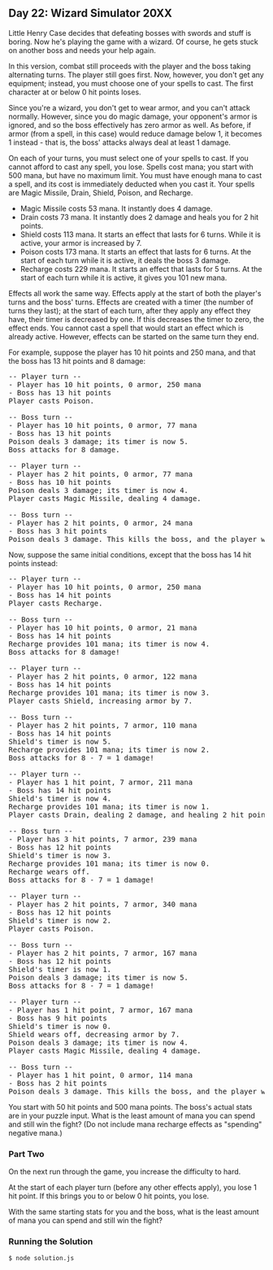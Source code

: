 ## Day 22: Wizard Simulator 20XX

Little Henry Case decides that defeating bosses with swords and stuff is boring.
Now he's playing the game with a wizard. Of course, he gets stuck on another
boss and needs your help again.

In this version, combat still proceeds with the player and the boss taking alternating
turns. The player still goes first. Now, however, you don't get any equipment; instead,
you must choose one of your spells to cast. The first character at or below 0 hit
points loses.

Since you're a wizard, you don't get to wear armor, and you can't attack normally.
However, since you do magic damage, your opponent's armor is ignored, and so the
boss effectively has zero armor as well. As before, if armor (from a spell, in
  this case) would reduce damage below 1, it becomes 1 instead - that is, the
boss' attacks always deal at least 1 damage.

On each of your turns, you must select one of your spells to cast. If you cannot
afford to cast any spell, you lose. Spells cost mana; you start with 500 mana,
but have no maximum limit. You must have enough mana to cast a spell, and
its cost is immediately deducted when you cast it. Your spells are Magic Missile,
Drain, Shield, Poison, and Recharge.

- Magic Missile costs 53 mana. It instantly does 4 damage.
- Drain costs 73 mana. It instantly does 2 damage and heals you for 2 hit points.
- Shield costs 113 mana. It starts an effect that lasts for 6 turns. While it is active, your armor is increased by 7.
- Poison costs 173 mana. It starts an effect that lasts for 6 turns. At the start of each turn while it is active, it deals the boss 3 damage.
- Recharge costs 229 mana. It starts an effect that lasts for 5 turns. At the start of each turn while it is active, it gives you 101 new mana.

Effects all work the same way. Effects apply at the start of both the player's turns
and the boss' turns. Effects are created with a timer (the number of turns they last);
at the start of each turn, after they apply any effect they have, their
timer is decreased by one. If this decreases the timer to zero, the effect ends.
You cannot cast a spell that would start an effect which is already active.
However, effects can be started on the same turn they end.

For example, suppose the player has 10 hit points and 250 mana, and that the boss
has 13 hit points and 8 damage:

<pre>
-- Player turn --
- Player has 10 hit points, 0 armor, 250 mana
- Boss has 13 hit points
Player casts Poison.

-- Boss turn --
- Player has 10 hit points, 0 armor, 77 mana
- Boss has 13 hit points
Poison deals 3 damage; its timer is now 5.
Boss attacks for 8 damage.

-- Player turn --
- Player has 2 hit points, 0 armor, 77 mana
- Boss has 10 hit points
Poison deals 3 damage; its timer is now 4.
Player casts Magic Missile, dealing 4 damage.

-- Boss turn --
- Player has 2 hit points, 0 armor, 24 mana
- Boss has 3 hit points
Poison deals 3 damage. This kills the boss, and the player wins.
</pre>

Now, suppose the same initial conditions, except that the boss has 14 hit points instead:

<pre>
-- Player turn --
- Player has 10 hit points, 0 armor, 250 mana
- Boss has 14 hit points
Player casts Recharge.

-- Boss turn --
- Player has 10 hit points, 0 armor, 21 mana
- Boss has 14 hit points
Recharge provides 101 mana; its timer is now 4.
Boss attacks for 8 damage!

-- Player turn --
- Player has 2 hit points, 0 armor, 122 mana
- Boss has 14 hit points
Recharge provides 101 mana; its timer is now 3.
Player casts Shield, increasing armor by 7.

-- Boss turn --
- Player has 2 hit points, 7 armor, 110 mana
- Boss has 14 hit points
Shield's timer is now 5.
Recharge provides 101 mana; its timer is now 2.
Boss attacks for 8 - 7 = 1 damage!

-- Player turn --
- Player has 1 hit point, 7 armor, 211 mana
- Boss has 14 hit points
Shield's timer is now 4.
Recharge provides 101 mana; its timer is now 1.
Player casts Drain, dealing 2 damage, and healing 2 hit points.

-- Boss turn --
- Player has 3 hit points, 7 armor, 239 mana
- Boss has 12 hit points
Shield's timer is now 3.
Recharge provides 101 mana; its timer is now 0.
Recharge wears off.
Boss attacks for 8 - 7 = 1 damage!

-- Player turn --
- Player has 2 hit points, 7 armor, 340 mana
- Boss has 12 hit points
Shield's timer is now 2.
Player casts Poison.

-- Boss turn --
- Player has 2 hit points, 7 armor, 167 mana
- Boss has 12 hit points
Shield's timer is now 1.
Poison deals 3 damage; its timer is now 5.
Boss attacks for 8 - 7 = 1 damage!

-- Player turn --
- Player has 1 hit point, 7 armor, 167 mana
- Boss has 9 hit points
Shield's timer is now 0.
Shield wears off, decreasing armor by 7.
Poison deals 3 damage; its timer is now 4.
Player casts Magic Missile, dealing 4 damage.

-- Boss turn --
- Player has 1 hit point, 0 armor, 114 mana
- Boss has 2 hit points
Poison deals 3 damage. This kills the boss, and the player wins.
</pre>

You start with 50 hit points and 500 mana points. The boss's actual stats are in your puzzle
input. What is the least amount of mana you can spend and still win the fight?
(Do not include mana recharge effects as "spending" negative mana.)

### Part Two

On the next run through the game, you increase the difficulty to hard.

At the start of each player turn (before any other effects apply), you lose 1 hit point. If this brings you to or below 0 hit points, you lose.

With the same starting stats for you and the boss, what is the least amount of mana you can spend and still win the fight?

### Running the Solution

    $ node solution.js
